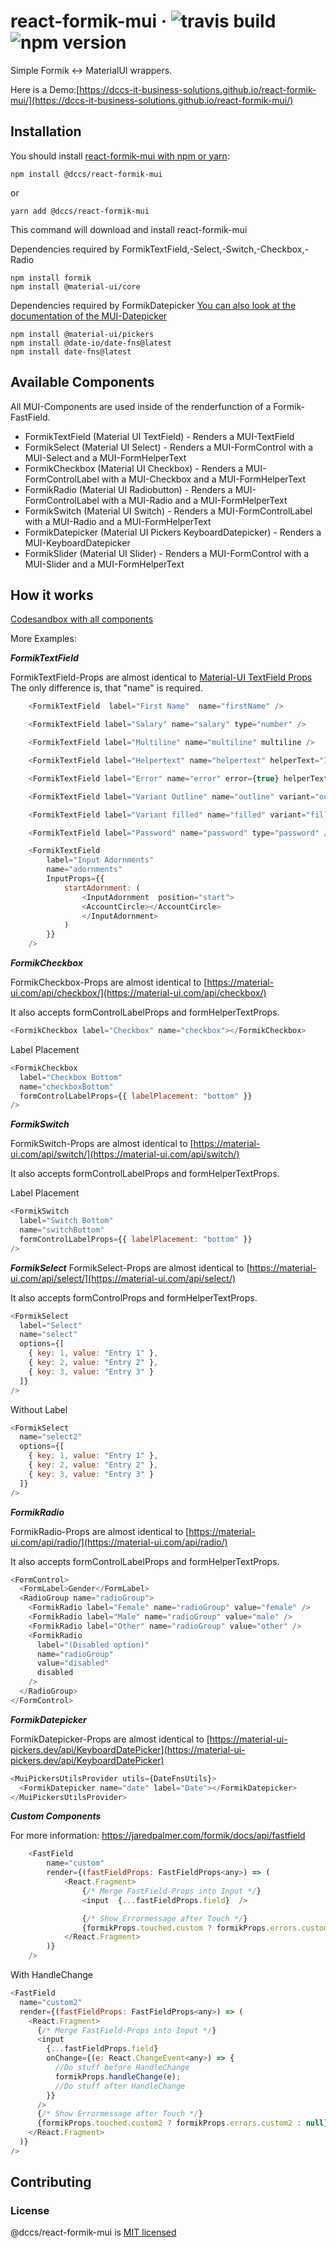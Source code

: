 # react-formik-mui &middot; ![travis build](https://img.shields.io/travis/DCCS-IT-Business-Solutions/react-formik-mui.svg) ![npm version](https://img.shields.io/npm/v/@dccs/react-formik-mui.svg)

Simple Formik <-> MaterialUI wrappers.

Here is a Demo:[https://dccs-it-business-solutions.github.io/react-formik-mui/](https://dccs-it-business-solutions.github.io/react-formik-mui/)

## Installation

You should install [react-formik-mui with npm or yarn](https://www.npmjs.com/package/@dccs/react-formik-mui):

    npm install @dccs/react-formik-mui

or

    yarn add @dccs/react-formik-mui

This command will download and install react-formik-mui

Dependencies required by FormikTextField,-Select,-Switch,-Checkbox,-Radio

    npm install formik
    npm install @material-ui/core

Dependencies required by FormikDatepicker
[You can also look at the documentation of the MUI-Datepicker](https://material-ui-pickers.dev/getting-started/installation)

    npm install @material-ui/pickers
    npm install @date-io/date-fns@latest
    npm install date-fns@latest

## Available Components

All MUI-Components are used inside of the renderfunction of a Formik-FastField.

- FormikTextField (Material UI TextField) - Renders a MUI-TextField
- FormikSelect (Material UI Select) - Renders a MUI-FormControl with a MUI-Select and a MUI-FormHelperText
- FormikCheckbox (Material UI Checkbox) - Renders a MUI-FormControlLabel with a MUI-Checkbox and a MUI-FormHelperText
- FormikRadio (Material UI Radiobutton) - Renders a MUI-FormControlLabel with a MUI-Radio and a MUI-FormHelperText
- FormikSwitch (Material UI Switch) - Renders a MUI-FormControlLabel with a MUI-Radio and a MUI-FormHelperText
- FormikDatepicker (Material UI Pickers KeyboardDatepicker) - Renders a MUI-KeyboardDatepicker
- FormikSlider (Material UI Slider) - Renders a MUI-FormControl with a MUI-Slider and a MUI-FormHelperText

## How it works

[Codesandbox with all components](https://codesandbox.io/s/trusting-star-d5rup)

More Examples:

**_FormikTextField_**

FormikTextField-Props are almost identical to [Material-UI TextField Props](https://material-ui.com/de/api/text-field/)
The only difference is, that "name" is required.

```javascript
    <FormikTextField  label="First Name"  name="firstName" />

    <FormikTextField label="Salary" name="salary" type="number" />

    <FormikTextField label="Multiline" name="multiline" multiline />

    <FormikTextField label="Helpertext" name="helpertext" helperText="Info" />

    <FormikTextField label="Error" name="error" error={true} helperText="Error" />

    <FormikTextField label="Variant Outline" name="outline" variant="outlined" />

    <FormikTextField label="Variant filled" name="filled" variant="filled" />

    <FormikTextField label="Password" name="password" type="password" />

    <FormikTextField
    	label="Input Adornments"
    	name="adornments"
    	InputProps={{
    		startAdornment: (
    			<InputAdornment  position="start">
    			<AccountCircle></AccountCircle>
    			</InputAdornment>
    		)
    	}}
    />
```

**_FormikCheckbox_**

FormikCheckbox-Props are almost identical to [https://material-ui.com/api/checkbox/](https://material-ui.com/api/checkbox/)

It also accepts formControlLabelProps and formHelperTextProps.

```javascript
<FormikCheckbox label="Checkbox" name="checkbox"></FormikCheckbox>
```

Label Placement

```javascript
<FormikCheckbox
  label="Checkbox Bottom"
  name="checkboxBottom"
  formControlLabelProps={{ labelPlacement: "bottom" }}
/>
```

**_FormikSwitch_**

FormikSwitch-Props are almost identical to [https://material-ui.com/api/switch/](https://material-ui.com/api/switch/)

It also accepts formControlLabelProps and formHelperTextProps.
<FormikSwitch  label="Switch"  name="switch"></FormikSwitch>

Label Placement

```javascript
<FormikSwitch
  label="Switch Bottom"
  name="switchBottom"
  formControlLabelProps={{ labelPlacement: "bottom" }}
/>
```

**_FormikSelect_**
FormikSelect-Props are almost identical to [https://material-ui.com/api/select/](https://material-ui.com/api/select/)

It also accepts formControlProps and formHelperTextProps.

```javascript
<FormikSelect
  label="Select"
  name="select"
  options={[
    { key: 1, value: "Entry 1" },
    { key: 2, value: "Entry 2" },
    { key: 3, value: "Entry 3" }
  ]}
/>
```

Without Label

```javascript
<FormikSelect
  name="select2"
  options={[
    { key: 1, value: "Entry 1" },
    { key: 2, value: "Entry 2" },
    { key: 3, value: "Entry 3" }
  ]}
/>
```

**_FormikRadio_**

FormikRadio-Props are almost identical to [https://material-ui.com/api/radio/](https://material-ui.com/api/radio/)

It also accepts formControlLabelProps and formHelperTextProps.

```javascript
<FormControl>
  <FormLabel>Gender</FormLabel>
  <RadioGroup name="radioGroup">
    <FormikRadio label="Female" name="radioGroup" value="female" />
    <FormikRadio label="Male" name="radioGroup" value="male" />
    <FormikRadio label="Other" name="radioGroup" value="other" />
    <FormikRadio
      label="(Disabled option)"
      name="radioGroup"
      value="disabled"
      disabled
    />
  </RadioGroup>
</FormControl>
```

**_FormikDatepicker_**

FormikDatepicker-Props are almost identical to [https://material-ui-pickers.dev/api/KeyboardDatePicker](https://material-ui-pickers.dev/api/KeyboardDatePicker)

```javascript
<MuiPickersUtilsProvider utils={DateFnsUtils}>
  <FormikDatepicker name="date" label="Date"></FormikDatepicker>
</MuiPickersUtilsProvider>
```

**_Custom Components_**

For more information: https://jaredpalmer.com/formik/docs/api/fastfield

```javascript
    <FastField
    	name="custom"
    	render={(fastFieldProps: FastFieldProps<any>) => (
    		<React.Fragment>
    			{/* Merge FastField-Props into Input */}
    			<input  {...fastFieldProps.field}  />

    			{/* Show Errormessage after Touch */}
    			{formikProps.touched.custom ? formikProps.errors.custom : null
    		</React.Fragment>
    	)}
    />
```

With HandleChange

```javascript
<FastField
  name="custom2"
  render={(fastFieldProps: FastFieldProps<any>) => (
    <React.Fragment>
      {/* Merge FastField-Props into Input */}
      <input
        {...fastFieldProps.field}
        onChange={(e: React.ChangeEvent<any>) => {
          //Do stuff before HandleChange
          formikProps.handleChange(e);
          //Do stuff after HandleChange
        }}
      />
      {/* Show Errormessage after Touch */}
      {formikProps.touched.custom2 ? formikProps.errors.custom2 : null}
    </React.Fragment>
  )}
/>
```

## Contributing

### License

@dccs/react-formik-mui is [MIT licensed](https://github.com/facebook/react/blob/master/LICENSE)
